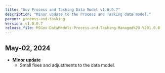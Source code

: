 ```yaml
---
title: "Gov Process and Tasking Data Model v1.0.0.7"
description: "Minor update to the Process and Tasking data model."
parent: process-and-tasking
version: v1.0.0.7
release_file: MSGov-DataModels-Process-and-Tasking-Managed%20-%201.0.0.7.zip
---
```


## May-02, 2024

-   **Minor update**
    - Small fixes and adjustments to the data model.
